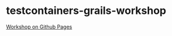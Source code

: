 # testcontainers-grails-workshop
[Workshop on Github Pages](https://kiview.github.io/testcontainers-groovy-integration-tests-workshop/)